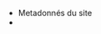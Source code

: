 * <meta/> Metadonnés du site
* <script> Code Java
* <style> code css
* <title> Titre*

## Balise sectionnantes

* <header> En-tete
* <nav> liens principaux de navigation
* <footer> pied de page
* <section> section
* <article> article
* <aside> infomartion complémentaire

## Balise générique

* <span> Balise de type inline
* <div> balise de type block
 

## Balises de structuration du text

* <abbr> Avréviation
* <cite> citation du titre ou d'un évènement
* <q> citation courte
* <strong> Mise en valeur (Gras)
* <em> Mise en valeur normale
* <mark> mise en valeur visuelle (Souligner)
* <h1> <h2> ... <h6>  Titre de différents niveau
* <img /> image
* <figure> Figure
* <figcaption> permet de mettre des legende grace a Figure
* <audio> Son
* <video> Video
* <source> Format source pour les balise Video et Son
* <a> lien hypertexte
* <br/> retour a la ligne
* <p> paragraphe
* <hr/> séparation horizontale
* <adress> adresse de contacte
* <progress> Barre de progression
* <time> Date ou heure

## Balise de liste

* <ul> liste de puces, non numérotée
* <ol> liste numérotée
* <li> éléments de la liste a puce
* <dl> liste de définition
* <dt> terme à définir
* <dd> définition du terme

## Balise de tableau

* <table> Tableau
* <caption> Titre 
* <tr> Ligne du tableau
* <th> cellule en tête
* <td> Cellule
* <thead> Section de l'en tête
* <tbody> Section du corps
* <tfoot> Section du pied du tableau

## Balise de formulaire

* <form> Formulaire
* <fieldset> Groupe de champs
* <legend> titre d'un groupe de champs
* <label> libellé d'un champ
* <input/> champ de formulaire ( text, mdp, casse a cocher etc..)
* <textarea> zone de saisi multiligne
* <select> liste déroulante
* <option> Element d'une liste
* <optgroup> groupe d'elements d'une liste
